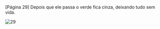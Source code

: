 [Página 29]
Depois que ele passa o verde fica
cinza, deixando tudo sem vida.


![29](./img/page_29-01.jpg)
